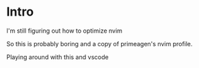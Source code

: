 # Intro

I'm still figuring out how to optimize nvim

So this is probably boring and a copy of primeagen's nvim profile.

Playing around with this and vscode
